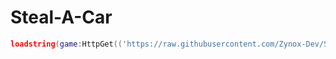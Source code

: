 # Steal-A-Car

```lua
loadstring(game:HttpGet(('https://raw.githubusercontent.com/Zynox-Dev/Steal-A-Car/refs/heads/main/Script.lua')))()
